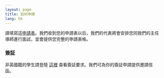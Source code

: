 ```yaml
---
layout: page
title: 如何申請
lang: hk
---
```


請填寫這[申請表](https://docs.google.com/forms/d/1Jz-lY1UDlEUDIE48JcEPG4rWDdj0BjsRBo9FK6fXGZQ/viewform?usp=send_form)。我們收到您的申請表以后，我們的代表將會安排您同我們的主任導師進行面試，並會提供您完整的申請表格。

### 簽証

非英國籍的學生請登陸 [這裡](http://www.ukba.homeoffice.gov.uk/visas-immigration/do-you-need-a-visa/) 查看簽証要求。我們可為你的簽証申請提供邀請信函。
